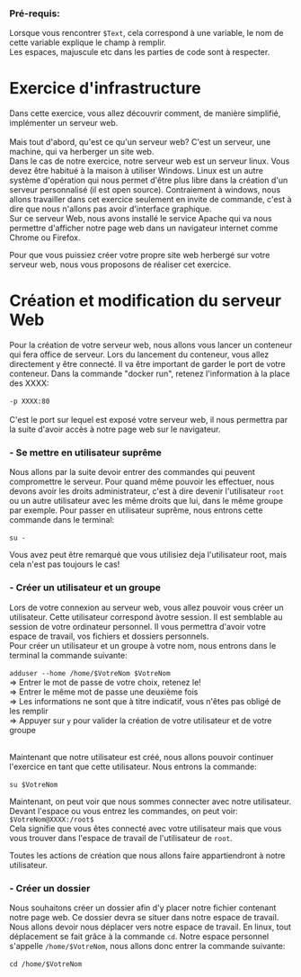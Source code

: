 ### Pré-requis: <br/>
Lorsque vous rencontrer `$Text`, cela correspond à une variable, le nom de cette variable explique le champ à remplir. <br/>
Les espaces, majuscule etc dans les parties de code sont à respecter.

# Exercice d'infrastructure
Dans cette exercice, vous allez découvrir comment, de manière simplifié, implémenter un serveur web.<br/> <br/>
Mais tout d'abord, qu'est ce qu'un serveur web? C'est un serveur, une machine, qui va herberger un site web. <br/>
Dans le cas de notre exercice, notre serveur web est un serveur linux. Vous devez être habitué à la maison à utiliser Windows. Linux est un autre système d'opération qui nous permet d'être plus libre dans la création d'un serveur personnalisé (il est open source). Contraiement à windows, nous allons travailler dans cet exercice seulement en invite de commande, c'est à dire que nous n'allons pas avoir d'interface graphique.<br/>
Sur ce serveur Web, nous avons installé le service Apache qui va nous permettre d'afficher notre page web dans un navigateur internet comme Chrome ou Firefox.<br/>

Pour que vous puissiez créer votre propre site web herbergé sur votre serveur web, nous vous proposons de réaliser cet exercice.

 # Création et modification du serveur Web
 
 Pour la création de votre serveur web, nous allons vous lancer un conteneur qui fera office de serveur. Lors du lancement du conteneur, vous allez directement y être connecté. Il va être important de garder le port de votre conteneur. Dans la commande "docker run", retenez l'information à la place des XXXX: <br/><br/>
 `-p XXXX:80` <br/><br/>
 C'est le port sur lequel est exposé votre serveur web, il nous permettra par la suite d'avoir accès à notre page web sur le navigateur.
 
 ### - Se mettre en utilisateur suprême
 Nous allons par la suite devoir entrer des commandes qui peuvent compromettre le serveur. Pour quand même pouvoir les effectuer, nous devons avoir les droits administrateur, c'est à dire devenir l'utilisateur `root` ou un autre utilisateur avec les même droits que lui, dans le même groupe par exemple. Pour passer en utilisateur suprême, nous entrons cette commande dans le terminal:<br/><br/>
 `su -` <br/>
 
 Vous avez peut être remarqué que vous utilisiez deja l'utilisateur root, mais cela n'est pas toujours le cas!
 
 ### - Créer un utilisateur et un groupe
 Lors de votre connexion au serveur web, vous allez pouvoir vous créer un utilisateur. Cette utilisateur correspond àvotre session. Il est semblable au session de votre ordinateur personnel. Il vous permettra d'avoir votre espace de travail, vos fichiers et dossiers personnels.<br/>
 Pour créer un utilisateur et un groupe à votre nom, nous entrons dans le terminal la commande suivante:<br/><br/>
 `adduser --home /home/$VotreNom $VotreNom`<br/>
   => Entrer le mot de passe de votre choix, retenez le!<br/>
   => Entrer le même mot de passe une deuxième fois<br/>
   => Les informations ne sont que à titre indicatif, vous n'êtes pas obligé de les remplir<br/>
   => Appuyer sur `y` pour valider la création de votre utilisateur et de votre groupe <br/><br/>
 
 Maintenant que notre utilisateur est créé, nous allons pouvoir continuer l'exercice en tant que cette utilisateur. Nous entrons la commande:<br/><br/>
 `su $VotreNom`
 
 Maintenant, on peut voir que nous sommes connecter avec notre utilisateur. Devant l'espace ou vous entrez les commandes, on peut voir:
 `$VotreNom@XXXX:/root$`<br/>
 Cela signifie que vous êtes connecté avec votre utilisateur mais que vous vous trouver dans l'espace de travail de l'utilisateur de `root`.
 
 Toutes les actions de création que nous allons faire appartiendront à notre utilisateur.
 
  ### - Créer un dossier
  
  Nous souhaitons  créer un dossier afin d'y placer notre fichier contenant notre page web. Ce dossier devra se situer dans notre espace de travail.
  Nous allons devoir nous déplacer vers notre espace de travail. En linux, tout déplacement se fait grâce à la commande `cd`. Notre espace personnel s'appelle `/home/$VotreNom`, nous allons donc entrer la commande suivante:<br/><br/>
  `cd /home/$VotreNom`
